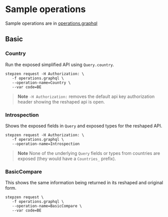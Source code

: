 
# Sample operations

Sample operations are in [operations.graphql](operations.graphql)

## Basic

### Country

Run the exposed simplified API using `Query.country`.
```
stepzen request -H Authorization: \
   -f operations.graphql \
   --operation-name=Country \
   --var code=BE
```
> **Note**
> `-H Authorization:` removes the default api key authorization header
>  showing the reshaped api is open.

### Introspection

Shows the exposed fields in `Query` and exposed types for the reshaped API.
```
stepzen request -H Authorization: \
   -f operations.graphql \
   --operation-name=Introspection
```
> **Note**
> None of the underlying `Query` fields or types from countries are exposed
> (they would have a `Countries_` prefix).

### BasicCompare

This shows the same information being returned in its reshaped and original form. 
```
stepzen request \
   -f operations.graphql \
   --operation-name=BasicCompare \
   --var code=BE
```
